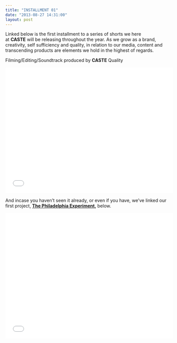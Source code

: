 ```yaml
---
title: "INSTALLMENT 01"
date: "2013-08-27 14:31:00"
layout: post
---
```


<p class="p1">Linked below is the first installment to a series of shorts we here at <strong>CASTE</strong> will be releasing throughout the year. As we grow as a brand, creativity, self sufficiency and quality, in relation to our media, content and transcending products are elements we hold in the highest of regards.</p>

<p class="p1">Filming/Editing/Soundtrack produced by <strong>CASTE</strong> Quality </p>

<p><iframe frameborder="0" height="393" src="//player.vimeo.com/video/73152136" width="524"></iframe></p>
<p>And incase you haven&#8217;t seen it already, or even if you have, we&#8217;ve linked our first project, <strong><a href="http://www.castequality.com/#/project?media">The Philadelphia Experiment</a>,</strong> below. </p>
<p><iframe frameborder="0" height="393" src="//player.vimeo.com/video/61014435" width="524"></iframe></p>
